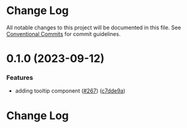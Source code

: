 # Change Log

All notable changes to this project will be documented in this file.
See [Conventional Commits](https://conventionalcommits.org) for commit guidelines.

# 0.1.0 (2023-09-12)


### Features

* adding tooltip component ([#267](https://github.com/inavac182/uireact/issues/267)) ([c7dde9a](https://github.com/inavac182/uireact/commit/c7dde9a9044c60d029008b6d3dac6b8307b8ce16))





# Change Log
